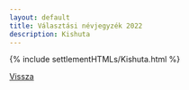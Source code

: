 ```yaml
---
layout: default
title: Választási névjegyzék 2022
description: Kishuta
---
```


{% include settlementHTMLs/Kishuta.html %}

[Vissza](./)